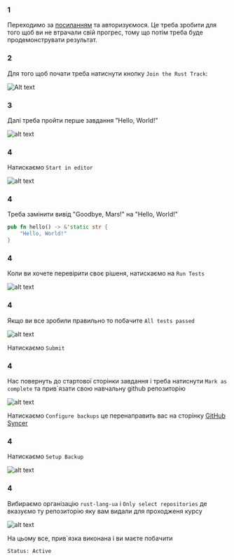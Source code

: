 ### 1

Переходимо за [посиланням](https://exercism.org/tracks/rust) та авторизуємося. Це треба зробити для того щоб ви не втрачали свій прогрес, тому що потім треба буде продемонструвати результат.

### 2

Для того щоб почати треба натиснути кнопку `Join the Rust Track`:

![Alt text](../assets/image-21.png)

### 3

Далі треба пройти перше завдання ”Hello, World!”

![alt text](../assets/image-67.png)

### 4

Натискаємо `Start in editor`

![alt text](../assets/image-68.png)


### 4 

Треба замінити вивід "Goodbye, Mars!" на "Hello, World!"
```rust
pub fn hello() -> &'static str {
    "Hello, World!"
}
```

### 4

Коли ви хочете перевірити своє рішеня, натискаємо на `Run Tests`

![alt text](../assets/image-69.png)

### 4
Якщо ви все зробили правильно то побачите `All tests passed`

![alt text](../assets/image-70.png)


Натискаємо `Submit`

### 4 

Нас повернуть до стартової сторінки завдання і треба натиснути `Mark as complete` та прив`язати свою навчальну github репозиторію


![alt text](../assets/image-71.png)


Натискаємо `Configure backups` це перенаправить вас на сторінку [GitHub Syncer](https://exercism.org/settings/github_syncer)


### 4 

Натискаємо `Setup Backup`

![alt text](../assets/image-72.png)


### 4
Вибираємо організацію `rust-lang-ua` і `Only select repositories` де вказуємо ту репозиторію яку вам видали для проходженя курсу


![alt text](../assets/image-73.png)


На цьому все, прив`язка виконана і ви маєте побачити 


`Status: Active`

